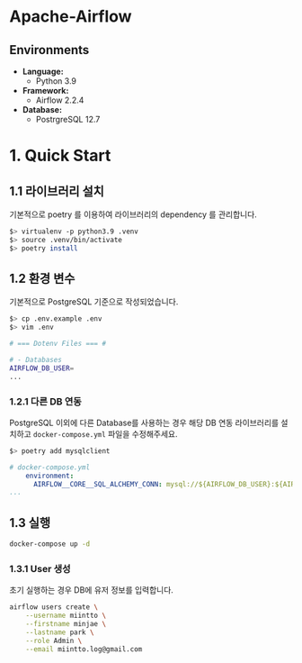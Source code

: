# Apache-Airflow

## Environments
- **Language:**
  - Python 3.9
- **Framework:**
  - Airflow 2.2.4
- **Database:**
  - PostrgreSQL 12.7

# 1. Quick Start

## 1.1 라이브러리 설치

기본적으로 poetry 를 이용하여 라이브러리의 dependency 를 관리합니다.

```bash
$> virtualenv -p python3.9 .venv
$> source .venv/bin/activate
$> poetry install
```

## 1.2 환경 변수

기본적으로 PostgreSQL 기준으로 작성되었습니다.

```bash
$> cp .env.example .env
$> vim .env

# === Dotenv Files === #

# - Databases
AIRFLOW_DB_USER=
...
```

### 1.2.1 다른 DB 연동

PostgreSQL 이외에 다른 Database를 사용하는 경우 해당 DB 연동 라이브러리를 설치하고 `docker-compose.yml` 파일을 수정해주세요.

```bash
$> poetry add mysqlclient
```

```yml
# docker-compose.yml
    environment:
      AIRFLOW__CORE__SQL_ALCHEMY_CONN: mysql://${AIRFLOW_DB_USER}:${AIRFLOW_DB_PASSWORD}@ ...
...
```

## 1.3 실행
```bash
docker-compose up -d
```

### 1.3.1 User 생성

초기 실행하는 경우 DB에 유저 정보를 입력합니다.

```bash
airflow users create \
    --username miintto \
    --firstname minjae \
    --lastname park \
    --role Admin \
    --email miintto.log@gmail.com
```
